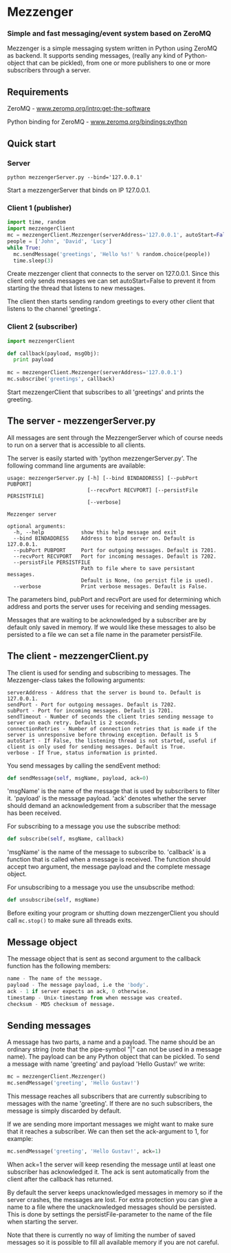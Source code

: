 # Mezzenger
### Simple and fast messaging/event system based on ZeroMQ

Mezzenger is a simple messaging system written in Python using ZeroMQ as backend.
It supports sending messages, (really any kind of Python-object that can be pickled), from one or more publishers to one or more subscribers through a server.

## Requirements
ZeroMQ - www.zeromq.org/intro:get-the-software

Python binding for ZeroMQ - www.zeromq.org/bindings:python

## Quick start
### Server
```
python mezzengerServer.py --bind='127.0.0.1'
```
Start a mezzengerServer that binds on IP 127.0.0.1.

### Client 1 (publisher)
```python
import time, random
import mezzengerClient
mc = mezzengerClient.Mezzenger(serverAddress='127.0.0.1', autoStart=False)
people = ['John', 'David', 'Lucy']
while True:
  mc.sendMessage('greetings', 'Hello %s!' % random.choice(people))
  time.sleep(3)
```
Create mezzenger client that connects to the server on 127.0.0.1. Since this client only sends messages we can set autoStart=False to prevent it from starting the thread that listens to new messages.

The client then starts sending random greetings to every other client that listens to the channel 'greetings'.

### Client 2 (subscriber)
```python
import mezzengerClient

def callback(payload, msgObj):
  print payload
  
mc = mezzengerClient.Mezzenger(serverAddress='127.0.0.1')
mc.subscribe('greetings', callback)
```
Start mezzengerClient that subscribes to all 'greetings' and prints the greeting.


## The server - mezzengerServer.py
All messages are sent through the MezzengerServer which of course needs to run on a server that is accessible to all clients.

The server is easily started with 'python mezzengerServer.py'. The following command line arguments are available:
```
usage: mezzengerServer.py [-h] [--bind BINDADDRESS] [--pubPort PUBPORT]
                          [--recvPort RECVPORT] [--persistFile PERSISTFILE]
                          [--verbose]

Mezzenger server

optional arguments:
  -h, --help            show this help message and exit
  --bind BINDADDRESS    Address to bind server on. Default is 127.0.0.1.
  --pubPort PUBPORT     Port for outgoing messages. Default is 7201.
  --recvPort RECVPORT   Port for incoming messages. Default is 7202.
  --persistFile PERSISTFILE
                        Path to file where to save persistant messages.
                        Default is None, (no persist file is used).
  --verbose             Print verbose messages. Default is False.
```
The parameters bind, pubPort and recvPort are used for determining which address and ports the server uses for receiving and sending messages.

Messages that are waiting to be acknowledged by a subscriber are by default only saved in memory. If we would like these messages to also be persisted to a file we can set a file name in the parameter persistFile.

## The client - mezzengerClient.py
The client is used for sending and subscribing to messages. The Mezzenger-class takes the following arguments:
```
serverAddress - Address that the server is bound to. Default is 127.0.0.1.
sendPort - Port for outgoing messages. Default is 7202.
subPort - Port for incoming messages. Default is 7201.
sendTimeout - Number of seconds the client tries sending message to server on each retry. Default is 2 seconds.
connectionRetries - Number of connection retries that is made if the server is unresponsive before throwing exception. Default is 5
autoStart - If False, the listening thread is not started, useful if client is only used for sending messages. Default is True.
verbose - If True, status information is printed.
```
You send messages by calling the sendEvent method:
```python
def sendMessage(self, msgName, payload, ack=0)
```
'msgName' is the name of the message that is used by subscribers to filter it.
'payload' is the message payload.
'ack' denotes whether the server should demand an acknowledgement from a subscriber that the message has been received.

For subscribing to a message you use the subscribe method:
```python
def subscribe(self, msgName, callback)
```
'msgName' is the name of the message to subscribe to.
'callback' is a function that is called when a message is received. The function should accept two argument, the message payload and the complete message object.

For unsubscribing to a message you use the unsubscribe method:
```python
def unsubscribe(self, msgName)
```

Before exiting your program or shutting down mezzengerClient you should call `mc.stop()` to make sure all threads exits.

## Message object
The message object that is sent as second argument to the callback function has the following members:
```python
name - The name of the message.
payload - The message payload, i.e the 'body'.
ack - 1 if server expects an ack, 0 otherwise.
timestamp - Unix-timestamp from when message was created.
checksum - MD5 checksum of message.
```

## Sending messages
A message has two parts, a name and a payload. The name should be an ordinary string (note that the pipe-symbol "|" can not be used in a message name). The payload can be any Python object that can be pickled.
To send a message with name 'greeting' and payload 'Hello Gustav!' we write:
```python
mc = mezzengerClient.Mezzenger()
mc.sendMessage('greeting', 'Hello Gustav!')
```
This message reaches all subscribers that are currently subscribing to messages with the name 'greeting'. If there are no such subscribers, the message is simply discarded by default.

If we are sending more important messages we might want to make sure that it reaches a subscriber. We can then set the ack-argument to 1, for example:
```python
mc.sendMessage('greeting', 'Hello Gustav!', ack=1)
```
When ack=1 the server will keep resending the message until at least one subscriber has acknowledged it. The ack is sent automatically from the client after the callback has returned.

By default the server keeps unacknowledged messages in memory so if the server crashes, the messages are lost. For extra protection you can give a name to a file where the unacknowledged messages should be persisted. This is done by settings the persistFile-parameter to the name of the file when starting the server.

Note that there is currently no way of limiting the number of saved messages so it is possible to fill all available memory if you are not careful.




